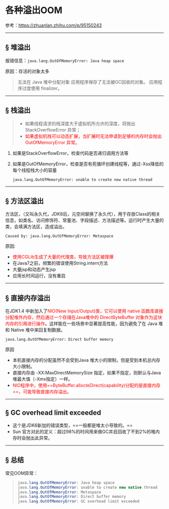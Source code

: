 # 各种溢出OOM

参考：https://zhuanlan.zhihu.com/p/95150243

------



## &sect; 堆溢出

报错信息：`java.lang.OutOfMemoryError: Java heap space`

原因：存活的对象太多

> 无法在 Java 堆中分配对象
> 应用程序保存了无法被GC回收的对象。
> 应用程序过度使用 finalizer。

------

## &sect; 栈溢出



> - 如果线程请求的栈深度大于虚拟机所允许的深度，将抛出StackOverflowError 异常；
> - <font color='red'>如果虚拟机栈可以动态扩展，当扩展时无法申请到足够的内存时会抛出 OutOfMemoryError 异常。</font>

1. 如果是StackOverflowError，检查代码是否递归调用方法等

2. 如果是OutOfMemoryError，检查是否有死循环创建线程等，通过-Xss降低的每个线程栈大小的容量

   `java.lang.OutOfMemoryError: unable to create new native thread`

------

## &sect; 方法区溢出

方法区，（又叫永久代，JDK8后，元空间替换了永久代），用于存放Class的相关信息，如类名、访问修饰符、常量池、字段描述、方法描述等。运行时产生大量的类，会填满方法区，造成溢出。

`Caused by: java.lang.OutOfMemoryError: Metaspace`

原因:

- <font color='red'>使用CGLib生成了大量的代理类，导致方法区被撑爆</font>
- 在Java7之前，频繁的错误使用String.intern方法
- 大量jsp和动态产生jsp
- 应用长时间运行，没有重启

------

## &sect; 直接内存溢出

在JDK1.4 中新加入了<font color='red'>NIO(New Input/Output)类，它可以使用 native 函数库直接分配堆外内存，然后通过一个存储在Java堆中的 DirectByteBuffer 对象作为这块内存的引用进行操作</font>。这样能在一些场景中显著提高性能，因为避免了在 Java 堆和 Native 堆中来回复制数据。

`java.lang.OutOfMemoryError: Direct buffer memory`

原因

- 本机直接内存的分配虽然不会受到Java 堆大小的限制，但是受到本机总内存大小限制。
- 直接内存由 -XX:MaxDirectMemorySize 指定，如果不指定，则默认与Java堆最大值（-Xmx指定）一样。
- <font color='red'>NIO程序中，使用==ByteBuffer.allocteDirect(capability)分配的是直接内存==，可能导致直接内存溢出。</font>

------

## &sect; GC overhead limit exceeded

- 这个是JDK6新加的错误类型，==一般都是堆太小导致的。==
- Sun 官方对此的定义：超过98%的时间用来做GC并且回收了不到2%的堆内存时会抛出此异常。

------

## &sect; 总结

常见OOM异常：

> ```java
> java.lang.OutOfMemoryError: Java heap space
> java.lang.OutOfMemoryError: unable to create new native thread
> java.lang.OutOfMemoryError: Metaspace
> java.lang.OutOfMemoryError: Direct buffer memory
> java.lang.OutOfMemoryError: GC overhead limit exceeded
> ```

